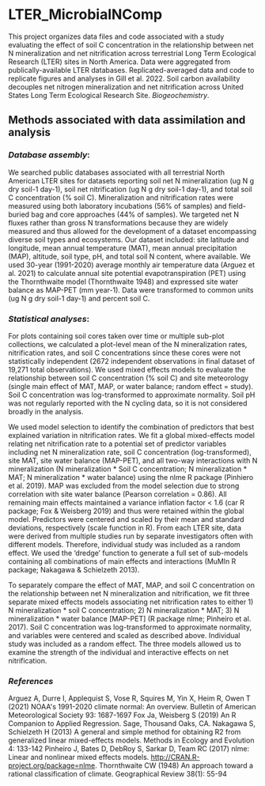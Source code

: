 # LTER_MicrobialNComp
This project organizes data files and code associated with a study evaluating the effect of soil C concentration in the relationship between net N mineralization and net nitrification across terrestrial Long Term Ecological Research (LTER) sites in North America. Data were aggregated from publically-available LTER databases. Replicated-averaged data and code to replicate figures and analyses in Gill et al. 2022. Soil carbon availability decouples net nitrogen mineralization and net nitrification across United States Long Term Ecological Research Site. *Biogeochemistry*.

## Methods associated with data assimilation and analysis
### *Database assembly*:
We searched public databases associated with all terrestrial North American LTER sites for datasets reporting soil net N mineralization (ug N g dry soil-1 day-1), soil net nitrification (ug N g dry soil-1 day-1), and total soil C concentration (% soil C). Mineralization and nitrification rates were measured using both laboratory incubations (56% of samples) and field-buried bag and core approaches (44% of samples). We targeted net N fluxes rather than gross N transformations because they are widely measured and thus allowed for the development of a dataset encompassing diverse soil types and ecosystems. Our dataset included: site latitude and longitude, mean annual temperature (MAT), mean annual precipitation (MAP), altitude, soil type, pH, and total soil N content, where available.  We used 30-year (1991-2020) average monthly air temperature data (Arguez et al. 2021) to calculate annual site potential evapotranspiration (PET) using the Thornthwaite model (Thornthwaite 1948) and expressed site water balance as MAP-PET (mm year-1). Data were transformed to common units (ug N g dry soil-1 day-1) and percent soil C. 
### *Statistical analyses*:
For plots containing soil cores taken over time or multiple sub-plot collections, we calculated a plot-level mean of the N mineralization rates, nitrification rates, and soil C concentrations since these cores were not statistically independent (2672 independent observations in final dataset of 19,271 total observations). We used mixed effects models to evaluate the relationship between soil C concentration (% soil C) and site meteorology (single main effect of MAT, MAP, or water balance; random effect = study). Soil C concentration was log-transformed to approximate normality. Soil pH was not regularly reported with the N cycling data, so it is not considered broadly in the analysis.

We used model selection to identify the combination of predictors that best explained variation in nitrification rates. We fit a global mixed-effects model relating net nitrification rate to a potential set of predictor variables including net N mineralization rate, soil C concentration (log-transformed), site MAT, site water balance (MAP-PET), and all two-way interactions with N mineralization (N mineralization * Soil C concentration; N mineralization * MAT; N mineralization * water balance) using the nlme R package (Pinhiero et al. 2019). MAP was excluded from the model selection due to strong correlation with site water balance (Pearson correlation = 0.86). All remaining main effects maintained a variance inflation factor < 1.6 (car R package; Fox & Weisberg 2019) and thus were retained within the global model.  Predictors were centered and scaled by their mean and standard deviations, respectively (scale function in R). From each LTER site, data were derived from multiple studies run by separate investigators often with different models. Therefore, individual study was included as a random effect. We used the ‘dredge’ function to generate a full set of sub-models containing all combinations of main effects and interactions (MuMln R package; Nakagawa & Schielzeth 2013). 

To separately compare the effect of MAT, MAP, and soil C concentration on the relationship between net N mineralization and nitrification, we fit three separate mixed effects models associating net nitrification rates to either 1) N mineralization * soil C concentration; 2) N mineralization * MAT; 3) N mineralization * water balance [MAP-PET] (R package nlme; Pinheiro et al. 2017). Soil C concentration was log-transformed to approximate normality, and variables were centered and scaled as described above. Individual study was included as a random effect. The three models allowed us to examine the strength of the individual and interactive effects on net nitrification. 
### *References*
Arguez A, Durre I, Applequist S, Vose R, Squires M, Yin X, Heim R, Owen T (2021) NOAA's 1991-2020 climate normal: An overview. Bulletin of American Meteorological Society 93: 1687-1697
Fox Ja, Weisberg S (2019) An R Companion to Applied Regression. Sage, Thousand Oaks, CA.
Nakagawa S, Schielzeth H (2013) A general and simple method for obtaining R2 from generalized linear mixed-effects models. Methods in Ecology and Evolution 4: 133-142
Pinheiro J, Bates D, DebRoy S, Sarkar D, Team RC (2017) nlme: Linear and nonlinear mixed effects models. http://CRAN.R-project.org/package=nlme.
Thornthwaite CW (1948) An approach toward a rational classification of climate. Geographical Review 38(1): 55-94
